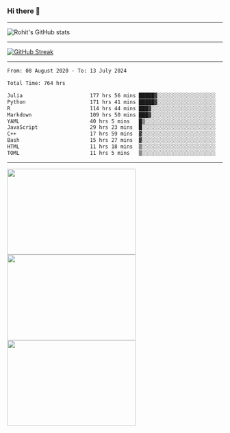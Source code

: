 ### Hi there 👋

<hr/>

![Rohit's GitHub stats](https://github-readme-stats.vercel.app/api?username=RohitRathore1&show_icons=true&theme=transparent)

<hr/>

[![GitHub Streak](http://github-readme-streak-stats.herokuapp.com?user=RohitRathore1&theme=dark&mode=weekly)](https://git.io/streak-stats)

<hr/>

<!--START_SECTION:waka-->

```txt
From: 08 August 2020 - To: 13 July 2024

Total Time: 764 hrs

Julia                      177 hrs 56 mins █████▓░░░░░░░░░░░░░░░░░░░   23.29 %
Python                     171 hrs 41 mins █████▓░░░░░░░░░░░░░░░░░░░   22.47 %
R                          114 hrs 44 mins ███▓░░░░░░░░░░░░░░░░░░░░░   15.02 %
Markdown                   109 hrs 50 mins ███▓░░░░░░░░░░░░░░░░░░░░░   14.38 %
YAML                       40 hrs 5 mins   █▒░░░░░░░░░░░░░░░░░░░░░░░   05.25 %
JavaScript                 29 hrs 23 mins  █░░░░░░░░░░░░░░░░░░░░░░░░   03.85 %
C++                        17 hrs 59 mins  ▓░░░░░░░░░░░░░░░░░░░░░░░░   02.35 %
Bash                       15 hrs 27 mins  ▓░░░░░░░░░░░░░░░░░░░░░░░░   02.02 %
HTML                       11 hrs 18 mins  ▒░░░░░░░░░░░░░░░░░░░░░░░░   01.48 %
TOML                       11 hrs 5 mins   ▒░░░░░░░░░░░░░░░░░░░░░░░░   01.45 %
```

<!--END_SECTION:waka-->

<hr/>

<p>
  <img src="https://wakatime.com/share/@TeAmp0is0N/0205e68a-e5ed-48bf-b870-3c94c1fa77d3.svg" width="300" height="200">
  <img src="https://wakatime.com/share/@TeAmp0is0N/3935ee43-08a3-493e-8b95-60c1f9204b15.svg" width="300" height="200">
  <img src="https://wakatime.com/share/@TeAmp0is0N/8717aacc-7340-44e0-abb1-987dc9823fcd.svg" width="300" height="200">
</p>




